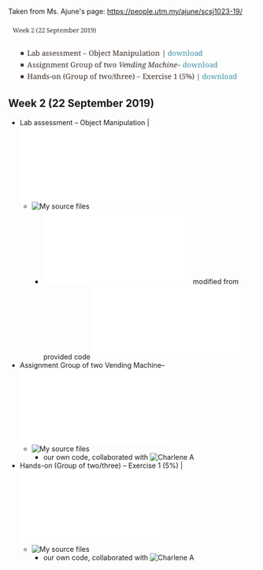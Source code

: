 Taken from Ms. Ajune's page: https://people.utm.my/ajune/scsj1023-19/

![week_02.png](week_02.png?raw=true)

## Week 2 (22 September 2019)

* Lab assessment – Object Manipulation | ![download](Class_oop.pdf)
    * ![My source files](lab_assessment_–_object_manipulation)
        * ![PersonalInfo_Exercise.cpp](lab_assessment_–_object_manipulation/1/exercise/PersonalInfo_Exercise.cpp) modified from provided code ![PersonalInfo.cpp](lab_assessment_–_object_manipulation/1/PersonalInfo.cpp)
* Assignment Group of two Vending Machine– ![download](vending-DVD.pdf)
    * ![My source files](vending_machine)
        * our own code, collaborated with ![Charlene A](https://github.com/Chikoness)
* Hands-on (Group of two/three) – Exercise 1 (5%) | ![download](Exercise_01.pdf)
    * ![My source files](exercise_01)
        * our own code, collaborated with ![Charlene A](https://github.com/Chikoness)